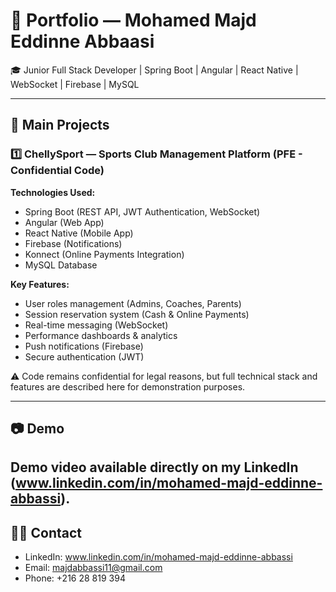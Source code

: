 # 🚀 Portfolio — Mohamed Majd Eddinne Abbaasi

🎓 Junior Full Stack Developer | Spring Boot | Angular | React Native | WebSocket | Firebase | MySQL

---

## 📌 Main Projects

### 1️⃣ ChellySport — Sports Club Management Platform (PFE - Confidential Code)

**Technologies Used:**

- Spring Boot (REST API, JWT Authentication, WebSocket)
- Angular (Web App)
- React Native (Mobile App)
- Firebase (Notifications)
- Konnect (Online Payments Integration)
- MySQL Database

**Key Features:**

- User roles management (Admins, Coaches, Parents)
- Session reservation system (Cash & Online Payments)
- Real-time messaging (WebSocket)
- Performance dashboards & analytics
- Push notifications (Firebase)
- Secure authentication (JWT)

⚠️ Code remains confidential for legal reasons, but full technical stack and features are described here for demonstration purposes.

---

## 📷 Demo

Demo video available directly on my LinkedIn (www.linkedin.com/in/mohamed-majd-eddinne-abbassi).
---

## 👨‍💻 Contact

- LinkedIn: www.linkedin.com/in/mohamed-majd-eddinne-abbassi
- Email: majdabbassi11@gmail.com
- Phone: +216 28 819 394
